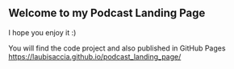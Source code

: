 ## Welcome to my Podcast Landing Page
I hope you enjoy it :)

You will find the code project and also published in GitHub Pages https://laubisaccia.github.io/podcast_landing_page/


